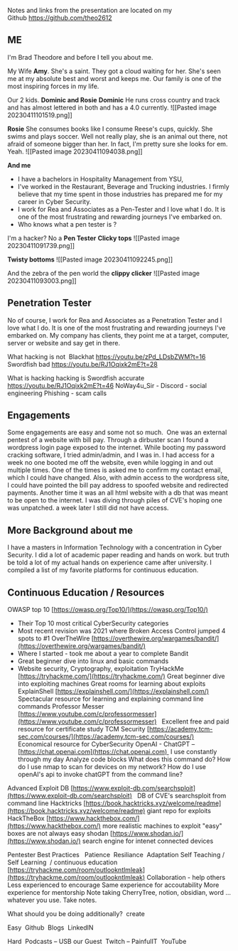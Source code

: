 Notes and links from the presentation are located on my Github https://github.com/theo2612  

## ME
I'm Brad Theodore and before I tell you about me. 

My Wife
**Amy**. She's a saint. They got a cloud waiting for her. She's seen me at my absolute best and worst and keeps me. Our family is one of the most inspiring forces in my life. 

Our 2 kids. **Dominic and Rosie**
**Dominic** 
He runs cross country and track and has almost lettered in both and has a 4.0 currently. 
![[Pasted image 20230411101519.png]]

**Rosie** 
She consumes books like I consume Reese's cups, quickly. She swims and plays soccer. Well not really play, she is an animal out there, not afraid of someone bigger than her. In fact, I'm pretty sure she looks for em. Yeah.
![[Pasted image 20230411094038.png]]

**And me** 
- I have a bachelors in Hospitality Management from YSU,
- I've worked in the Restaurant, Beverage and Trucking industries. I firmly believe that my time spent in those industries has prepared me for my career in Cyber Security. 
- I work for Rea and Associates as a Pen-Tester and I love what I do. It is one of the most frustrating and rewarding journeys I've embarked on. 
- Who knows what a pen tester is ? 







I'm a hacker? No a **Pen Tester**
 **Clicky tops**
 ![[Pasted image 20230411091739.png]] 

**Twisty bottoms**
![[Pasted image 20230411092245.png]]

And the zebra of the pen world the **clippy clicker** 
![[Pasted image 20230411093003.png]]

## Penetration Tester 
No of course, I work for Rea and Associates as a Penetration Tester and I love what I do. It is one of the most frustrating and rewarding journeys I've embarked on. My company has clients, they point me at a target, computer, server or website and say get in there. 

What hacking is not 
Blackhat https://youtu.be/zPd_LDsbZWM?t=16
Swordfish bad https://youtu.be/RJ1Oqixk2mE?t=28

What is hacking hacking is
Swordfish accurate https://youtu.be/RJ1Oqixk2mE?t=46
NoWay4u_Sir - Discord - social engineering
Phishing - scam calls

## Engagements
Some engagements are easy and some not so much. 
One was an external pentest of a website with bill pay. 
Through a dirbuster scan I found a wordpress login page exposed to the internet.
While booting my password cracking software, I tried admin/admin, and I was in. 
I had access for a week no one booted me off the website, even while logging in and out multiple times. One of the times is asked me to confirm my contact email, which I could have changed. 
Also, with admin access to the wordpress site, I could have pointed the bill pay address to spoofed website and redirected payments. 
Another time it was an all html website with a db that was meant to be open to the internet. I was diving through piles of CVE's hoping one was unpatched. a week later I still did not have access. 

## More Background about me
I have a masters in Information Technology with a concentration in Cyber Security. I did a lot of academic paper reading and hands on work. but truth be told a lot of my actual hands on experience came after university.
I compiled a list of my favorite platforms for continuous education. 

## Continuous Education / Resources
OWASP top 10 [https://owasp.org/Top10/](https://owasp.org/Top10/)  
- Their Top 10 most critical CyberSecurity categories
- Most recent revision was 2021 where Broken Access Control jumped 4 spots to #1
OverTheWire [https://overthewire.org/wargames/bandit/](https://overthewire.org/wargames/bandit/)
- Where I started - took me about a year to complete Bandit
- Great beginner dive into linux and basic commands
- Website security, Cryptography, exploitation
TryHackMe [https://tryhackme.com/](https://tryhackme.com/) 
	Great beginner dive into exploiting machines
	Great rooms for learning about exploits 
ExplainShell [https://explainshell.com/](https://explainshell.com/) 
	Spectacular resource for learning and explaining command line commands
Professor Messer [https://www.youtube.com/c/professormesser](https://www.youtube.com/c/professormesser)  
	Excellent free and paid resource for certificate study
TCM Security [https://academy.tcm-sec.com/courses/](https://academy.tcm-sec.com/courses/)  
	Economical resource for CyberSecurity
OpenAI - ChatGPT – [https://chat.openai.com](https://chat.openai.com) 
	I use constantly through my day
	Analyze code blocks
	What does this command do?
	How do I use nmap to scan for devices on my network?
	How do I use openAI's api to invoke chatGPT from the command line?

Advanced
Exploit DB [https://www.exploit-db.com/searchsploit](https://www.exploit-db.com/searchsploit)  
	DB of CVE's
	searchsploit from command line
Hacktricks [https://book.hacktricks.xyz/welcome/readme](https://book.hacktricks.xyz/welcome/readme)
	giant repo for exploits 
HackTheBox [https://www.hackthebox.com/](https://www.hackthebox.com/)
	more realistic machines to exploit
	"easy" boxes are not always easy
shodan [https://www.shodan.io/](https://www.shodan.io/)
	search engine for intenet connected devices

Pentester Best Practices  
Patience 
Resiliance 
Adaptation
Self Teaching / Self Learning  / continuous education  [https://tryhackme.com/room/outlookntlmleak](https://tryhackme.com/room/outlookntlmleak)
Collaboration - help others
	Less experienced to encourage
	Same experience for accoutability
	More experience for mentorship
Note taking
	CherryTree, notion, obsidian, word ... 
	whatever you use. Take notes. 

What should you be doing additionally? 
create

Easy 
	Github 
	Blogs 
	LinkedIN 

Hard 
	Podcasts – USB our Guest 
	Twitch – PainfulIT 
	YouTube 
